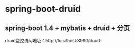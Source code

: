 # spring-boot-druid

<h2>spring-boot 1.4 + mybatis + druid + 分页</h2>
druid监控访问地址：http://localhost:8080/druid
